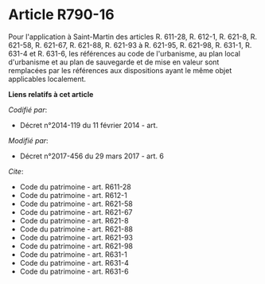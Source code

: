 # Article R790-16

Pour l'application à Saint-Martin des articles R. 611-28, 
R. 612-1, R. 621-8, R. 621-58, R. 621-67, R. 621-88, R. 621-93 à R. 621-95, R. 621-98, R. 631-1, R. 631-4 et R. 631-6, les
références au code de l'urbanisme, au plan local d'urbanisme et au plan de sauvegarde et de mise en valeur sont remplacées
par les références aux dispositions ayant le même objet applicables localement.

**Liens relatifs à cet article**

_Codifié par_:

  - Décret n°2014-119 du 11 février 2014 - art.

_Modifié par_:

  - Décret n°2017-456 du 29 mars 2017 - art. 6

_Cite_:

  - Code du patrimoine - art. R611-28
  - Code du patrimoine - art. R612-1
  - Code du patrimoine - art. R621-58
  - Code du patrimoine - art. R621-67
  - Code du patrimoine - art. R621-8
  - Code du patrimoine - art. R621-88
  - Code du patrimoine - art. R621-93
  - Code du patrimoine - art. R621-98
  - Code du patrimoine - art. R631-1
  - Code du patrimoine - art. R631-4
  - Code du patrimoine - art. R631-6

